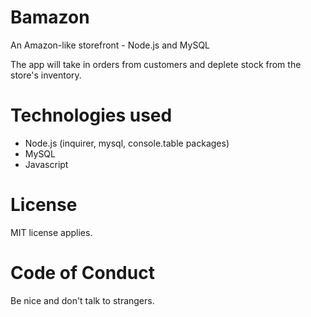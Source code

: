 # Bamazon
An Amazon-like storefront -  Node.js and MySQL

The app will take in orders from customers and deplete stock from the store's inventory.

# Technologies used
* Node.js (inquirer, mysql, console.table packages)
* MySQL
* Javascript


# License
MIT license applies.

# Code of Conduct
Be nice and don't talk to strangers.
